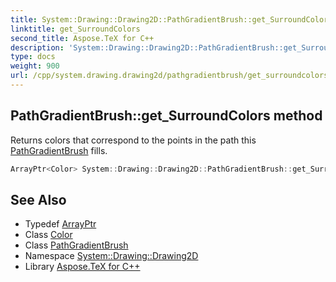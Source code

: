 ```yaml
---
title: System::Drawing::Drawing2D::PathGradientBrush::get_SurroundColors method
linktitle: get_SurroundColors
second_title: Aspose.TeX for C++
description: 'System::Drawing::Drawing2D::PathGradientBrush::get_SurroundColors method. Returns colors that correspond to the points in the path this PathGradientBrush fills in C++.'
type: docs
weight: 900
url: /cpp/system.drawing.drawing2d/pathgradientbrush/get_surroundcolors/
---
```

## PathGradientBrush::get_SurroundColors method


Returns colors that correspond to the points in the path this [PathGradientBrush](../) fills.

```cpp
ArrayPtr<Color> System::Drawing::Drawing2D::PathGradientBrush::get_SurroundColors() const
```

## See Also

* Typedef [ArrayPtr](../../../system/arrayptr/)
* Class [Color](../../../system.drawing/color/)
* Class [PathGradientBrush](../)
* Namespace [System::Drawing::Drawing2D](../../)
* Library [Aspose.TeX for C++](../../../)
